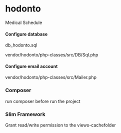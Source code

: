 # hodonto
Medical Schedule

#### Configure database

db_hodonto.sql

vendor/hodonto/php-classes/src/DB/Sql.php

#### Configure email account

vendor/hodonto/php-classes/src/Mailer.php

### Composer ###

run composer before run the project

### Slim Framework ###

Grant read/write permission to the views-cachefolder
